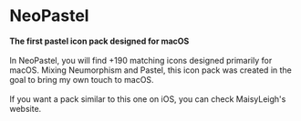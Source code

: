 # NeoPastel

<b>The first pastel icon pack designed for macOS</b>
<br>
<br>
In NeoPastel, you will find +190 matching icons designed primarily for macOS. Mixing Neumorphism and Pastel, this icon pack was created in the goal to bring my own touch to macOS.
<br>
<br>
If you want a pack similar to this one on iOS, you can check MaisyLeigh's website.
<br>
<br>
<img src="https://cdn.discordapp.com/attachments/878068909209681980/944674334725767188/Gallery.png" alt=""/>

